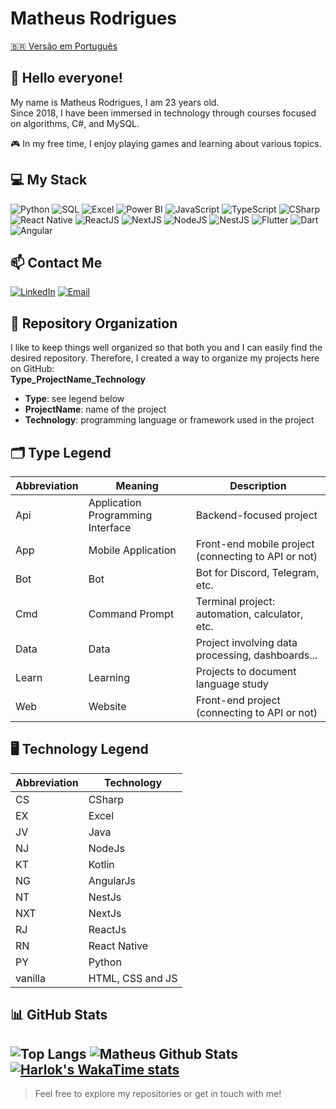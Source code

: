# Matheus Rodrigues

[🇧🇷 Versão em Português](https://github.com/MatheusRodri/MatheusRodri/blob/master/README.md)

## 👋 Hello everyone!

My name is Matheus Rodrigues, I am 23 years old.  
Since 2018, I have been immersed in technology through courses focused on algorithms, C#, and MySQL.

🎮 In my free time, I enjoy playing games and learning about various topics.

## 💻 My Stack

![Python](https://img.shields.io/badge/Python-3776AB?logo=python&logoColor=white)
![SQL](https://img.shields.io/badge/SQL-336791?logo=postgresql&logoColor=white)
![Excel](https://img.shields.io/badge/Excel-217346?logo=microsoft-excel&logoColor=white)
![Power BI](https://img.shields.io/badge/Power%20BI-F2C811?logo=powerbi&logoColor=black)
![JavaScript](https://img.shields.io/badge/JavaScript-323330?logo=javascript&logoColor=F7DF1E)
![TypeScript](https://img.shields.io/badge/TypeScript-007ACC?logo=typescript&logoColor=white)
![CSharp](https://img.shields.io/badge/CSharp-239120?logo=csharp&logoColor=white)
![React Native](https://img.shields.io/badge/React%20Native-20232A?logo=react&logoColor=61DAFB)
![ReactJS](https://img.shields.io/badge/React-20232A?logo=react&logoColor=61DAFB)
![NextJS](https://img.shields.io/badge/Next.js-000?logo=nextdotjs&logoColor=white)
![NodeJS](https://img.shields.io/badge/Node.js-339933?logo=nodedotjs&logoColor=white)
![NestJS](https://img.shields.io/badge/NestJS-E0234E?logo=nestjs&logoColor=white)
![Flutter](https://img.shields.io/badge/Flutter-02569B?logo=flutter&logoColor=white)
![Dart](https://img.shields.io/badge/Dart-0175C2?logo=dart&logoColor=white)
![Angular](https://img.shields.io/badge/Angular-DD0031?logo=angular&logoColor=white)

## 📫 Contact Me

[![LinkedIn](https://img.shields.io/badge/LinkedIn-blue?logo=linkedin&logoColor=white)](https://www.linkedin.com/in/matheus-rodrigues-29759a165)
[![Email](https://img.shields.io/badge/Email-red?logo=gmail&logoColor=white)](mailto:matheus.rj25@hotmail.com)

## 📁 Repository Organization

I like to keep things well organized so that both you and I can easily find the desired repository. Therefore, I created a way to organize my projects here on GitHub:  
**Type_ProjectName_Technology**

- **Type**: see legend below  
- **ProjectName**: name of the project  
- **Technology**: programming language or framework used in the project

## 🗂️ Type Legend

| Abbreviation | Meaning                           | Description                                           |
|--------------|-----------------------------------|-------------------------------------------------------|
| Api          | Application Programming Interface | Backend-focused project                               |
| App          | Mobile Application                | Front-end mobile project (connecting to API or not)   |
| Bot          | Bot                               | Bot for Discord, Telegram, etc.                       |
| Cmd          | Command Prompt                    | Terminal project: automation, calculator, etc.        |
| Data         | Data                              | Project involving data processing, dashboards...      |
| Learn        | Learning                          | Projects to document language study                   |
| Web          | Website                           | Front-end project (connecting to API or not)          |


## 🖥️ Technology Legend

| Abbreviation     | Technology         |
|------------------|--------------------|
| CS               | CSharp             |
| EX               | Excel              |
| JV               | Java               |
| NJ               | NodeJs             |
| KT               | Kotlin             |
| NG               | AngularJs          |
| NT               | NestJs             |
| NXT              | NextJs             |
| RJ               | ReactJs            |
| RN               | React Native       |
| PY               | Python             |
| vanilla          | HTML, CSS and JS   |

## 📊 GitHub Stats

![Top Langs](https://github-readme-stats.vercel.app/api/top-langs/?username=matheusrodri&layout=compact&langs_count=7&theme=dark)
![Matheus Github Stats](https://github-readme-stats.vercel.app/api?username=matheusrodri&show_icons=true&theme=dark)
[![Harlok's WakaTime stats](https://github-readme-stats.vercel.app/api/wakatime?username=matheusrodri&theme=dark)](https://github.com/anuraghazra/github-readme-stats)
---

> Feel free to explore my repositories or get in touch with me!
